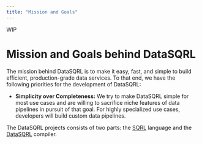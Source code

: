 ```yaml
---
title: "Mission and Goals"
---
```


WIP

# Mission and Goals behind DataSQRL

The mission behind DataSQRL is to make it easy, fast, and simple to build efficient, production-grade data services. To that end, we have the following priorities for the development of DataSQRL:

* **Simplicity over Completeness:** We try to make DataSQRL simple for most use cases and are willing to sacrifice niche features of data pipelines in pursuit of that goal. For highly specialized use cases, developers will build custom data pipelines.


The DataSQRL projects consists of two parts: the [SQRL](/docs/getting-started/concepts/sqrl) language and the [DataSQRL](/docs/getting-started/concepts/datasqrl) compiler.

